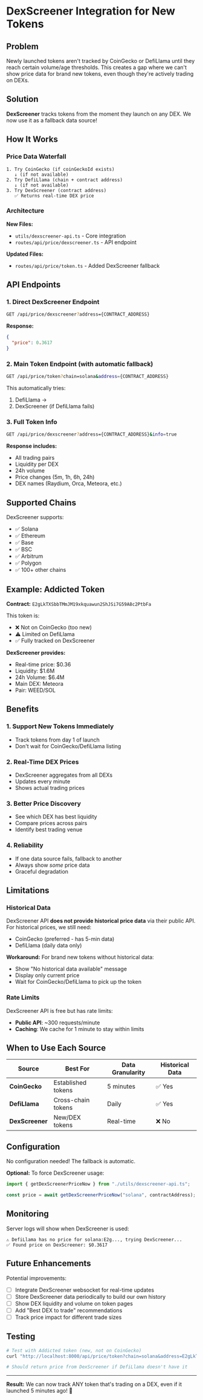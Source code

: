 # DexScreener Integration for New Tokens

## Problem
Newly launched tokens aren't tracked by CoinGecko or DefiLlama until they reach certain volume/age thresholds. This creates a gap where we can't show price data for brand new tokens, even though they're actively trading on DEXs.

## Solution
**DexScreener** tracks tokens from the moment they launch on any DEX. We now use it as a fallback data source!

## How It Works

### Price Data Waterfall

```
1. Try CoinGecko (if coinGeckoId exists)
   ↓ (if not available)
2. Try DefiLlama (chain + contract address)
   ↓ (if not available)
3. Try DexScreener (contract address)
   ✅ Returns real-time DEX price
```

### Architecture

**New Files:**
- `utils/dexscreener-api.ts` - Core integration
- `routes/api/price/dexscreener.ts` - API endpoint

**Updated Files:**
- `routes/api/price/token.ts` - Added DexScreener fallback

## API Endpoints

### 1. Direct DexScreener Endpoint

```bash
GET /api/price/dexscreener?address={CONTRACT_ADDRESS}
```

**Response:**
```json
{
  "price": 0.3617
}
```

### 2. Main Token Endpoint (with automatic fallback)

```bash
GET /api/price/token?chain=solana&address={CONTRACT_ADDRESS}
```

This automatically tries:
1. DefiLlama → 
2. DexScreener (if DefiLlama fails)

### 3. Full Token Info

```bash
GET /api/price/dexscreener?address={CONTRACT_ADDRESS}&info=true
```

**Response includes:**
- All trading pairs
- Liquidity per DEX
- 24h volume
- Price changes (5m, 1h, 6h, 24h)
- DEX names (Raydium, Orca, Meteora, etc.)

## Supported Chains

DexScreener supports:
- ✅ Solana
- ✅ Ethereum
- ✅ Base
- ✅ BSC
- ✅ Arbitrum
- ✅ Polygon
- ✅ 100+ other chains

## Example: Addicted Token

**Contract:** `E2gLkTXSbbTMmJM19xkquawun2ShJSi7G59A8c2PtbFa`

This token is:
- ❌ Not on CoinGecko (too new)
- ⚠️ Limited on DefiLlama
- ✅ Fully tracked on DexScreener

**DexScreener provides:**
- Real-time price: $0.36
- Liquidity: $1.6M
- 24h Volume: $6.4M
- Main DEX: Meteora
- Pair: WEED/SOL

## Benefits

### 1. **Support New Tokens Immediately**
- Track tokens from day 1 of launch
- Don't wait for CoinGecko/DefiLlama listing

### 2. **Real-Time DEX Prices**
- DexScreener aggregates from all DEXs
- Updates every minute
- Shows actual trading prices

### 3. **Better Price Discovery**
- See which DEX has best liquidity
- Compare prices across pairs
- Identify best trading venue

### 4. **Reliability**
- If one data source fails, fallback to another
- Always show *some* price data
- Graceful degradation

## Limitations

### Historical Data
DexScreener API **does not provide historical price data** via their public API. For historical prices, we still need:
- CoinGecko (preferred - has 5-min data)
- DefiLlama (daily data only)

**Workaround:** For brand new tokens without historical data:
- Show "No historical data available" message
- Display only current price
- Wait for CoinGecko/DefiLlama to pick up the token

### Rate Limits
DexScreener API is free but has rate limits:
- **Public API**: ~300 requests/minute
- **Caching**: We cache for 1 minute to stay within limits

## When to Use Each Source

| Source | Best For | Data Granularity | Historical Data |
|--------|----------|------------------|-----------------|
| **CoinGecko** | Established tokens | 5 minutes | ✅ Yes |
| **DefiLlama** | Cross-chain tokens | Daily | ✅ Yes |
| **DexScreener** | New/DEX tokens | Real-time | ❌ No |

## Configuration

No configuration needed! The fallback is automatic.

**Optional:** To force DexScreener usage:
```typescript
import { getDexScreenerPriceNow } from "./utils/dexscreener-api.ts";

const price = await getDexScreenerPriceNow("solana", contractAddress);
```

## Monitoring

Server logs will show when DexScreener is used:
```
⚠️ DefiLlama has no price for solana:E2g..., trying DexScreener...
✅ Found price on DexScreener: $0.3617
```

## Future Enhancements

Potential improvements:
- [ ] Integrate DexScreener websocket for real-time updates
- [ ] Store DexScreener data periodically to build our own history
- [ ] Show DEX liquidity and volume on token pages
- [ ] Add "Best DEX to trade" recommendations
- [ ] Track price impact for different trade sizes

## Testing

```bash
# Test with Addicted token (new, not on CoinGecko)
curl "http://localhost:8000/api/price/token?chain=solana&address=E2gLkTXSbbTMmJM19xkquawun2ShJSi7G59A8c2PtbFa"

# Should return price from DexScreener if DefiLlama doesn't have it
```

---

**Result:** We can now track ANY token that's trading on a DEX, even if it launched 5 minutes ago! 🚀

